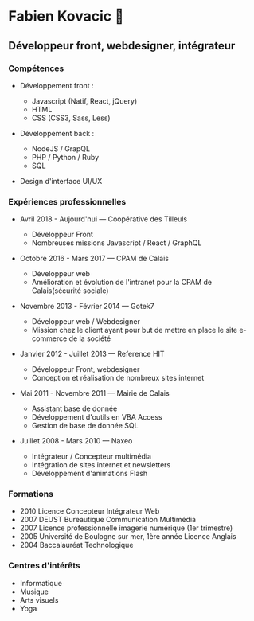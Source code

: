 
# Fabien Kovacic :man:
## Développeur front, webdesigner, intégrateur

### Compétences

* Développement front :
  * Javascript (Natif, React, jQuery)
  * HTML
  * CSS (CSS3, Sass, Less)

* Développement back :
  * NodeJS / GrapQL
  * PHP / Python / Ruby
  * SQL

* Design d'interface UI/UX

### Expériences professionnelles

* Avril 2018 - Aujourd'hui — Coopérative des Tilleuls
	* Développeur Front
	* Nombreuses missions Javascript / React / GraphQL

* Octobre 2016 - Mars 2017 — CPAM de Calais
	* Développeur web
	* Amélioration et évolution de l'intranet pour la CPAM de Calais(sécurité sociale)

* Novembre 2013 - Février 2014 — Gotek7
	* Développeur web / Webdesigner
	* Mission chez le client ayant pour but de mettre en place le site e-commerce de la société

* Janvier 2012 - Juillet 2013 — Reference HIT
	* Développeur Front, webdesigner
	* Conception et réalisation de nombreux sites internet

* Mai 2011 - Novembre 2011 — Mairie de Calais
	* Assistant base de donnée
	* Développement d'outils en VBA Access<br>
	* Gestion de base de donnée SQL

* Juillet 2008 - Mars 2010 — Naxeo
	* Intégrateur / Concepteur multimédia
	* Intégration de sites internet et newsletters
	* Développement d'animations Flash

### Formations
* 2010
Licence Concepteur Intégrateur Web
* 2007
DEUST Bureautique Communication Multimédia
* 2007
Licence professionnelle imagerie numérique (1er trimestre)
* 2005
Université de Boulogne sur mer, 1ère année Licence Anglais
* 2004
Baccalauréat Technologique

### Centres d'intérêts
* Informatique
* Musique
* Arts visuels
* Yoga
